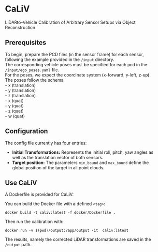 # CaLiV
LiDARto-Vehicle Calibration of Arbitrary Sensor Setups via Object Reconstruction

## Prerequisites
To begin, prepare the PCD files (in the sensor frame) for each sensor, following the example provided in the `/input` directory.  
The corresponding vehicle poses must be specified for each pcd in the `/input/ego_poses.yaml` file.  
For the poses, we expect the coordinate system (x-forward, y-left, z-up).  
The poses follow the schema  
    - x (translation)  
    - y (translation)  
    - z (translation)  
    - x (quat)  
    - y (quat)  
    - z (quat)  
    - w (quat)  

## Configuration
The config file currently has four entries:  
- **Initial Transformations:** Represents the initial roll, pitch, yaw angles as well as the translation vector of both sensors.  
- **Target position:** The parameters `min_bound` and `max_bound` define the global position of the target in all point clouds.

## Use CaLiV
A Dockerfile is provided for CaLiV:

You can build the Docker file with a defined `<tag>`: 

    docker build -t caliv:latest -f docker/Dockerfile .


Then run the calibration with: 

    docker run -v $(pwd)/output:/app/output -it  caliv:latest


The results, namely the corrected LiDAR transformations are saved in the `/output` path.